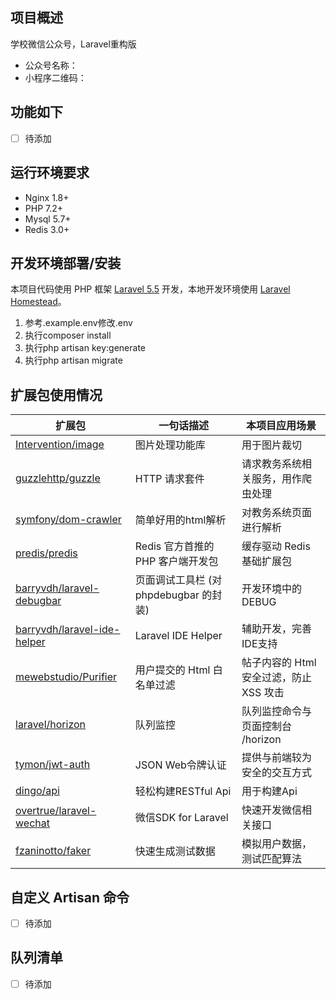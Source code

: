 ## 项目概述

学校微信公众号，Laravel重构版

* 公众号名称：
* 小程序二维码：

## 功能如下

- [ ] 待添加

## 运行环境要求

- Nginx 1.8+
- PHP 7.2+
- Mysql 5.7+
- Redis 3.0+

## 开发环境部署/安装

本项目代码使用 PHP 框架 [Laravel 5.5](https://d.laravel-china.org/docs/5.5/) 开发，本地开发环境使用 [Laravel Homestead](https://d.laravel-china.org/docs/5.5/homestead)。
1. 参考.example.env修改.env
2. 执行composer install
3. 执行php artisan key:generate
4. 执行php artisan migrate

## 扩展包使用情况

| 扩展包 | 一句话描述 | 本项目应用场景 |
| --- | --- | --- |
| [Intervention/image](https://github.com/Intervention/image) | 图片处理功能库 | 用于图片裁切 |
| [guzzlehttp/guzzle](https://github.com/guzzle/guzzle) | HTTP 请求套件 | 请求教务系统相关服务，用作爬虫处理  |
| [symfony/dom-crawler](https://github.com/symfony/dom-crawler) | 简单好用的html解析 | 对教务系统页面进行解析 |
| [predis/predis](https://github.com/nrk/predis.git) | Redis 官方首推的 PHP 客户端开发包 | 缓存驱动 Redis 基础扩展包 |
| [barryvdh/laravel-debugbar](https://github.com/barryvdh/laravel-debugbar) | 页面调试工具栏 (对 phpdebugbar 的封装) | 开发环境中的 DEBUG |
| [barryvdh/laravel-ide-helper](https://github.com/barryvdh/laravel-ide-helper)| Laravel IDE Helper | 辅助开发，完善IDE支持 |
| [mewebstudio/Purifier](https://github.com/mewebstudio/Purifier) | 用户提交的 Html 白名单过滤 | 帖子内容的 Html 安全过滤，防止 XSS 攻击 |
| [laravel/horizon](https://github.com/laravel/horizon) | 队列监控 | 队列监控命令与页面控制台 /horizon |
| [tymon/jwt-auth](https://github.com/tymondesigns/jwt-auth) | JSON Web令牌认证 | 提供与前端较为安全的交互方式 |
| [dingo/api](https://github.com/dingo/api) | 轻松构建RESTful Api | 用于构建Api |
| [overtrue/laravel-wechat](https://github.com/overtrue/laravel-wechat) | 微信SDK for Laravel | 快速开发微信相关接口 |
| [fzaninotto/faker](https://github.com/fzaninotto/Faker) | 快速生成测试数据 | 模拟用户数据，测试匹配算法 | 

## 自定义 Artisan 命令
- [ ] 待添加

## 队列清单
- [ ] 待添加